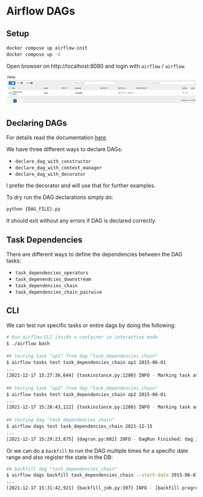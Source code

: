 # Airflow DAGs

## Setup

```sh
docker compose up airflow-init
docker compose up -d
```

Open browser on http://localhost:8080 and login with `airflow` / `airflow`.

![dags](.imgs/dags.png)

## Declaring DAGs

For details read the documentation [here](https://airflow.apache.org/docs/apache-airflow/stable/concepts/dags.html)

We have three different ways to declare DAGs:

* `declare_dag_with_constructor`
* `declare_dag_with_context_manager`
* `declare_dag_with_decorator`

I prefer the decorator and will use that for further examples.

To dry run the DAG declarations simply do:

```sh
python {DAG_FILE}.py
```

It should exit without any errors if DAG is declared correctly.

## Task Dependencies

There are different ways to define the dependencies between the DAG tasks:

* `task_dependencies_operators`
* `task_depenendcies_downstream`
* `task_dependencies_chain`
* `task_dependencies_chain_pairwise`

## CLI

We can test run specific tasks or entire dags by doing the following:

```sh
# Run airflow CLI inside a container in interactive mode
$ ./airflow bash

## testing task "op1" from dag "task_dependencies_chain"
$ airflow tasks test task_dependencies_chain op1 2015-06-01
...
[2021-12-17 15:27:36,644] {taskinstance.py:1280} INFO - Marking task as SUCCESS. dag_id=task_dependencies_chain, task_id=op1, execution_date=20150601T000000, start_date=20211217T152736, end_date=20211217T152736

## testing task "op2" from dag "task_dependencies_chain"
$ airflow tasks test task_dependencies_chain op2 2015-06-01
...
[2021-12-17 15:28:43,122] {taskinstance.py:1280} INFO - Marking task as SUCCESS. dag_id=task_dependencies_chain, task_id=op2, execution_date=20150601T000000, start_date=20211217T152843, end_date=20211217T152843

## testing dag "task_dependencies_chain"
$ airflow dags test task_dependencies_chain 2021-12-15
...
[2021-12-17 15:29:23,875] {dagrun.py:602} INFO - DagRun Finished: dag_id=task_dependencies_chain, execution_date=2021-12-15T00:00:00+00:00, run_id=backfill__2021-12-15T00:00:00+00:00, run_start_date=2021-12-17 15:29:03.767633+00:00, run_end_date=2021-12-17 15:29:23.875553+00:00, run_duration=20.10792, state=success, external_trigger=False, run_type=backfill, data_interval_start=2021-12-15T00:00:00+00:00, data_interval_end=2021-12-16T00:00:00+00:00, dag_hash=None
```

Or we can do a `backfill` to run the DAG multiple times for a specific date range and also register the state in the DB:

```sh
## backfill dag "task_dependencies_chain"
$ airflow dags backfill task_dependencies_chain --start-date 2015-06-01 --end-date 2015-06-14
...
[2021-12-17 15:31:42,921] {backfill_job.py:397} INFO - [backfill progress] | finished run 14 of 14 | tasks waiting: 0 | succeeded: 56 | running: 0 | failed: 0 | skipped: 0 | deadlocked: 0 | not ready: 0
```

